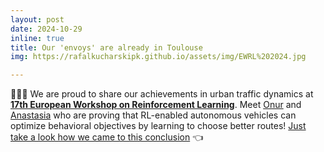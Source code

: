 ```yaml
---
layout: post
date: 2024-10-29
inline: true
title: Our 'envoys' are already in Toulouse
img: https://rafalkucharskipk.github.io/assets/img/EWRL%202024.jpg

---
```


🚗🚗🚗 We are proud to share our achievements in urban traffic dynamics at [**17th European Workshop on Reinforcement Learning**](https://ewrl.wordpress.com/ewrl17-2024/).
Meet [Onur](https://rafal-kucharski.u.matinf.uj.edu.pl/research/onur_akman/) and [Anastasia](https://rafal-kucharski.u.matinf.uj.edu.pl/research/anastasia_psarou/) who are proving that RL-enabled autonomous vehicles can optimize behavioral objectives by learning to choose better routes! 
[Just take a look how we came to this conclusion](https://rafalkucharskipk.github.io/assets/pdf/EWRL%20Poster.pdf) 👈

